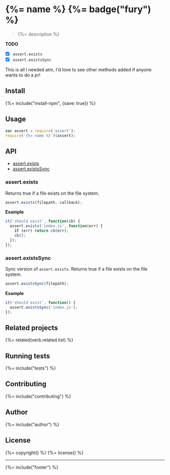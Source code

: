 # {%= name %} {%= badge("fury") %}

> {%= description %}

**TODO**

- [x] `assert.exists`
- [x] `assert.existsSync`

This is all I needed atm, I'd love to see other methods added if anyone wants to do a pr!

## Install
{%= include("install-npm", {save: true}) %}

## Usage

```js
var assert = require('assert');
require('{%= name %}')(assert);
```

## API

- [assert.exists](#assertexists)
- [assert.existsSync](#assertexistssync)

### assert.exists

Returns true if a file exists on the file system.

```js
assert.exists(filepath, callback);
```

**Example**

```js
it('should exist', function(cb) {
  assert.exists('index.js', function(err) {
    if (err) return cb(err);
    cb();
  });
});
```

### assert.existsSync

Sync version of `assert.exists`. Returns true if a file exists on the file system.

```js
assert.existsSync(filepath);
```

**Example**

```js
it('should exist', function() {
  assert.existsSync('index.js');
});
```

## Related projects
{%= related(verb.related.list) %}  

## Running tests
{%= include("tests") %}

## Contributing
{%= include("contributing") %}

## Author
{%= include("author") %}

## License
{%= copyright() %}
{%= license() %}

***

{%= include("footer") %}
